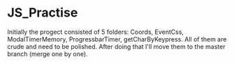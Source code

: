 # JS_Practise


Initially the progect consisted of 5 folders: Coords, EventCss, ModalTimerMemory, ProgressbarTimer, getCharByKeypress. All of them are crude and need to be polished. After doing that I'll move them to the master branch (merge one by one).
